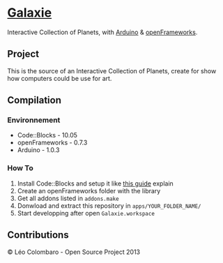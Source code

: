 [Galaxie](http://code.colombaro.fr/Galaxie/)
=========

Interactive Collection of Planets, with [Arduino](http://www.arduino.cc/) & [openFrameworks](http://www.openframeworks.cc/).

Project
-------
This is the source of an Interactive Collection of Planets, create for show how computers could be use for art.

Compilation
-----------
### Environnement
* Code::Blocks - 10.05
* openFrameworks - 0.7.3
* Arduino - 1.0.3

### How To
1. Install Code::Blocks and setup it like [this guide](http://www.openframeworks.cc/setup/codeblocks/) explain
2. Create an openFrameworks folder with the library
3. Get all addons listed in `addons.make`
4. Donwload and extract this repository in `apps/YOUR_FOLDER_NAME/`
5. Start developping after open `Galaxie.workspace`

Contributions
-------------

&copy; L&eacute;o Colombaro - Open Source Project 2013